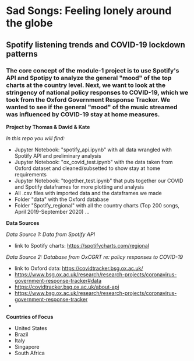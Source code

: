 # Sad Songs: Feeling lonely around the globe 

## Spotify listening trends and COVID-19 lockdown patterns

### The core concept of the module-1 project is to use Spotify's API and Spotipy to analyze the general "mood" of the top charts at the country level. Next, we want to look at the stringency of national policy responses to COVID-19, which we took from the Oxford Government Response Tracker. We wanted to see if the general "mood" of the music streamed was influenced by COVID-19 stay at home measures. 


**Project by Thomas & David & Kate** 

*In this repo you will find:*
 * Jupyter Notebook: "spotify_api.ipynb" with all data wrangled with Spotify API and preliminary analysis
 * Jupyter Notebook: "ox_covid_test.ipynb" with the data taken from Oxford dataset and cleaned/subsetted to show stay at home requirements
 * Jupyter Notebook: "together_test.ipynb" that puts together our COVID and Spotify dataframes for more plotting and analysis
 * All .csv files with imported data and the dataframes we made
 * Folder "data" with the Oxford database
 * Folder "Spotify_regional" with all the country charts (Top 200 songs, April 2019-September 2020)
 ...
 
**Data Sources**

*Data Source 1: Data from Spotify API*
 * link to Spotify charts: https://spotifycharts.com/regional

*Data Source 2: Database from OxCGRT re: policy responses to COVID-19*
 * link to Oxford data: https://covidtracker.bsg.ox.ac.uk/
 * https://www.bsg.ox.ac.uk/research/research-projects/coronavirus-government-response-tracker#data
 * https://covidtracker.bsg.ox.ac.uk/about-api
 * https://www.bsg.ox.ac.uk/research/research-projects/coronavirus-government-response-tracker
 * 

**Countries of Focus**

* United States
* Brazil
* Italy
* Singapore
* South Africa
